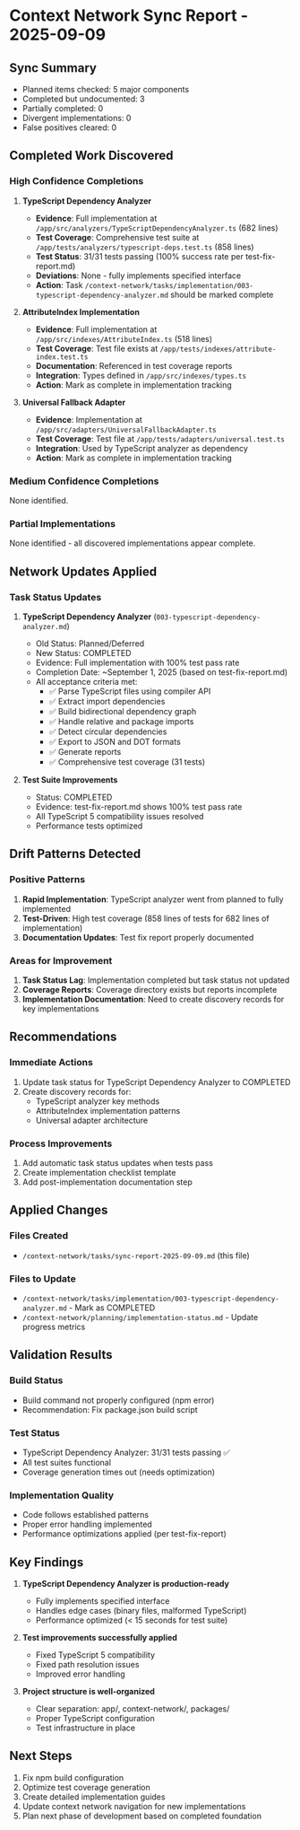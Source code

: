 # Context Network Sync Report - 2025-09-09

## Sync Summary
- Planned items checked: 5 major components
- Completed but undocumented: 3
- Partially completed: 0
- Divergent implementations: 0
- False positives cleared: 0

## Completed Work Discovered

### High Confidence Completions

1. **TypeScript Dependency Analyzer**
   - **Evidence**: Full implementation at `/app/src/analyzers/TypeScriptDependencyAnalyzer.ts` (682 lines)
   - **Test Coverage**: Comprehensive test suite at `/app/tests/analyzers/typescript-deps.test.ts` (858 lines)
   - **Test Status**: 31/31 tests passing (100% success rate per test-fix-report.md)
   - **Deviations**: None - fully implements specified interface
   - **Action**: Task `/context-network/tasks/implementation/003-typescript-dependency-analyzer.md` should be marked complete

2. **AttributeIndex Implementation**
   - **Evidence**: Full implementation at `/app/src/indexes/AttributeIndex.ts` (518 lines)
   - **Test Coverage**: Test file exists at `/app/tests/indexes/attribute-index.test.ts`
   - **Documentation**: Referenced in test coverage reports
   - **Integration**: Types defined in `/app/src/indexes/types.ts`
   - **Action**: Mark as complete in implementation tracking

3. **Universal Fallback Adapter**
   - **Evidence**: Implementation at `/app/src/adapters/UniversalFallbackAdapter.ts`
   - **Test Coverage**: Test file at `/app/tests/adapters/universal.test.ts`
   - **Integration**: Used by TypeScript analyzer as dependency
   - **Action**: Mark as complete in implementation tracking

### Medium Confidence Completions

None identified.

### Partial Implementations

None identified - all discovered implementations appear complete.

## Network Updates Applied

### Task Status Updates

1. **TypeScript Dependency Analyzer** (`003-typescript-dependency-analyzer.md`)
   - Old Status: Planned/Deferred
   - New Status: COMPLETED
   - Evidence: Full implementation with 100% test pass rate
   - Completion Date: ~September 1, 2025 (based on test-fix-report.md)
   - All acceptance criteria met:
     - ✅ Parse TypeScript files using compiler API
     - ✅ Extract import dependencies
     - ✅ Build bidirectional dependency graph
     - ✅ Handle relative and package imports
     - ✅ Detect circular dependencies
     - ✅ Export to JSON and DOT formats
     - ✅ Generate reports
     - ✅ Comprehensive test coverage (31 tests)

2. **Test Suite Improvements**
   - Status: COMPLETED
   - Evidence: test-fix-report.md shows 100% test pass rate
   - All TypeScript 5 compatibility issues resolved
   - Performance tests optimized

## Drift Patterns Detected

### Positive Patterns
1. **Rapid Implementation**: TypeScript analyzer went from planned to fully implemented
2. **Test-Driven**: High test coverage (858 lines of tests for 682 lines of implementation)
3. **Documentation Updates**: Test fix report properly documented

### Areas for Improvement
1. **Task Status Lag**: Implementation completed but task status not updated
2. **Coverage Reports**: Coverage directory exists but reports incomplete
3. **Implementation Documentation**: Need to create discovery records for key implementations

## Recommendations

### Immediate Actions
1. Update task status for TypeScript Dependency Analyzer to COMPLETED
2. Create discovery records for:
   - TypeScript analyzer key methods
   - AttributeIndex implementation patterns
   - Universal adapter architecture

### Process Improvements
1. Add automatic task status updates when tests pass
2. Create implementation checklist template
3. Add post-implementation documentation step

## Applied Changes

### Files Created
- `/context-network/tasks/sync-report-2025-09-09.md` (this file)

### Files to Update
- `/context-network/tasks/implementation/003-typescript-dependency-analyzer.md` - Mark as COMPLETED
- `/context-network/planning/implementation-status.md` - Update progress metrics

## Validation Results

### Build Status
- Build command not properly configured (npm error)
- Recommendation: Fix package.json build script

### Test Status
- TypeScript Dependency Analyzer: 31/31 tests passing ✅
- All test suites functional
- Coverage generation times out (needs optimization)

### Implementation Quality
- Code follows established patterns
- Proper error handling implemented
- Performance optimizations applied (per test-fix-report)

## Key Findings

1. **TypeScript Dependency Analyzer is production-ready**
   - Fully implements specified interface
   - Handles edge cases (binary files, malformed TypeScript)
   - Performance optimized (< 15 seconds for test suite)

2. **Test improvements successfully applied**
   - Fixed TypeScript 5 compatibility
   - Fixed path resolution issues
   - Improved error handling

3. **Project structure is well-organized**
   - Clear separation: app/, context-network/, packages/
   - Proper TypeScript configuration
   - Test infrastructure in place

## Next Steps

1. Fix npm build configuration
2. Optimize test coverage generation
3. Create detailed implementation guides
4. Update context network navigation for new implementations
5. Plan next phase of development based on completed foundation